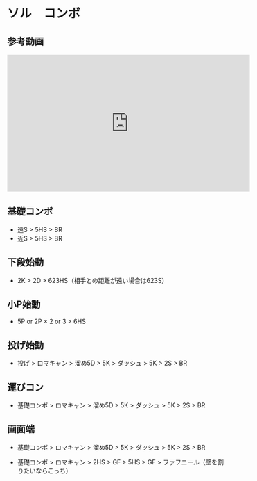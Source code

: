 # ソル　コンボ

## 参考動画

<iframe width="560" height="315" src="https://www.youtube.com/embed/60od8NJ8Jrs?start=2639" title="YouTube video player" frameborder="0" allow="accelerometer; autoplay; clipboard-write; encrypted-media; gyroscope; picture-in-picture" allowfullscreen></iframe>

## 基礎コンボ

- 遠S > 5HS > BR
- 近S > 5HS > BR

## 下段始動

- 2K > 2D > 623HS（相手との距離が遠い場合は623S）

## 小P始動

- 5P or 2P × 2 or 3 > 6HS

## 投げ始動

- 投げ > ロマキャン > 溜め5D > 5K > ダッシュ > 5K > 2S > BR

## 運びコン

- 基礎コンボ > ロマキャン > 溜め5D > 5K > ダッシュ > 5K > 2S > BR

## 画面端

- 基礎コンボ > ロマキャン > 溜め5D > 5K > ダッシュ > 5K > 2S > BR

- 基礎コンボ > ロマキャン > 2HS > GF > 5HS > GF > ファフニール（壁を割りたいならこっち）

